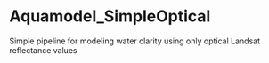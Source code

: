 # Aquamodel_SimpleOptical
Simple pipeline for modeling water clarity using only optical Landsat reflectance values
